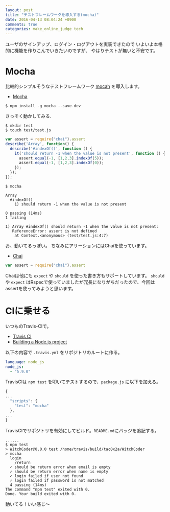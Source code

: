 ```yaml
---
layout: post
title: "テストフレームワークを導入する(mocha)"
date: 2016-04-13 08:04:24 +0900
comments: true
categories: make_online_judge tech
---
```


ユーザのサインアップ、ログイン・ログアウトを実装できたので
いよいよ本格的に機能を作りこんでいきたいのですが、
やはりテストが無いと不安です。

# Mocha

比較的シンプルそうなテストフレームワーク [mocah](http://mochajs.org/) を導入します。

+ [Mocha](http://mochajs.org/)

```
$ npm install -g mocha --save-dev
```


さっそく動かしてみる.


```
$ mkdir test
$ touch test/test.js
```

```js
var assert = require("chai").assert
describe('Array', function() {
  describe('#indexOf()', function () {
    it('should return -1 when the value is not present', function () {
      assert.equal(-1, [1,2,3].indexOf(5));
      assert.equal(-1, [1,2,3].indexOf(0));
    });
  });
});
```

```
$ mocha
```

```
Array
  #indexOf()
    1) should return -1 when the value is not present

0 passing (14ms)
1 failing

1) Array #indexOf() should return -1 when the value is not present:
   ReferenceError: assert is not defined
    at Context.<anonymous> (test/test.js:4:7)
```

お、動いてるっぽい。
ちなみにアサーションにはChaiを使っています。

+ [Chai](http://chaijs.com/)

```js
var assert = require("chai").assert
```

Chaiは他にも `expect` や `should` を使った書き方もサポートしています。
`should` や `expect` はRspecで使っていましたが冗長になりがちだったので、今回はassertを使ってみようと思います。



# CIに乗せる

いつものTravis-CIで。

+ [Travis CI](https://travis-ci.org/)
+ [Building a Node.js project](https://docs.travis-ci.com/user/languages/javascript-with-nodejs)

以下の内容で `.travis.yml` をリポジトリのルートに作る。

```yml
language: node_js
node_js:
  - "5.9.0"
```

TravisCIは `npm test` を叩いてテストするので、`package.js` に以下を加える。
```js
{
...
  "scripts": {
    "test": "mocha"
  },
...
}
```

TravisCIでリポジトリを有効にしてビルド。`README.md`にバッジを追記する。

```
......
$ npm test
> WitchCoder@0.0.0 test /home/travis/build/tac0x2a/WitchCoder
> mocha
  login
    /return
  ✓ should be return error when email is empty
  ✓ should be return error when name is empty
  ✓ login failed if user not found
  ✓ login failed if password is not matched
  4 passing (14ms)
The command "npm test" exited with 0.
Done. Your build exited with 0.
```

動いてる！いい感じ〜
